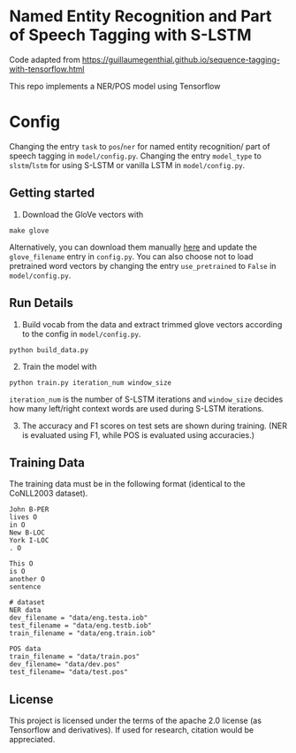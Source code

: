 # Named Entity Recognition and Part of Speech Tagging with S-LSTM

Code adapted from https://guillaumegenthial.github.io/sequence-tagging-with-tensorflow.html

This repo implements a NER/POS model using Tensorflow 

# Config
 Changing the entry `task` to `pos`/`ner` for named entity recognition/ part of speech tagging in `model/config.py`.
 Changing the entry `model_type` to `slstm`/`lstm` for using S-LSTM or vanilla LSTM  in `model/config.py`.

## Getting started
1. Download the GloVe vectors with

```
make glove
```

Alternatively, you can download them manually [here](https://nlp.stanford.edu/projects/glove/) and update the `glove_filename` entry in `config.py`. You can also choose not to load pretrained word vectors by changing the entry `use_pretrained` to `False` in `model/config.py`.


## Run Details

1. Build vocab from the data and extract trimmed glove vectors according to the config in `model/config.py`.

```
python build_data.py
```

2. Train the model with

```
python train.py iteration_num window_size
```

```iteration_num``` is the number of S-LSTM iterations and ```window_size``` decides how many left/right context words are used during S-LSTM iterations.

3. The accuracy and F1 scores on test sets are shown during training. (NER is evaluated using F1, while POS is evaluated using accuracies.)


## Training Data

The training data must be in the following format (identical to the CoNLL2003 dataset).

```
John B-PER
lives O
in O
New B-LOC
York I-LOC
. O

This O
is O
another O
sentence
```

```
# dataset
NER data
dev_filename = "data/eng.testa.iob"
test_filename = "data/eng.testb.iob"
train_filename = "data/eng.train.iob"
```
```
POS data
train_filename = "data/train.pos"
dev_filename= "data/dev.pos"
test_filename= "data/test.pos"
```
## License

This project is licensed under the terms of the apache 2.0 license (as Tensorflow and derivatives). If used for research, citation would be appreciated.

